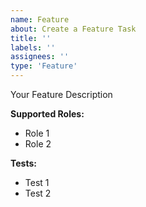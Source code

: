 ```yaml
---
name: Feature
about: Create a Feature Task
title: ''
labels: ''
assignees: ''
type: 'Feature'
---
```

Your Feature Description

**Supported Roles:**
  - Role 1
  - Role 2

**Tests:**
  - Test 1
  - Test 2
